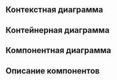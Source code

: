 ## Контекстная диаграмма



## Контейнерная диаграмма


## Компонентная диаграмма


## Описание компонентов
